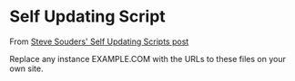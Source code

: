 Self Updating Script
====================

From [Steve Souders' Self Updating Scripts post](http://www.stevesouders.com/blog/2012/05/22/self-updating-scripts/#comment-3954)

Replace any instance EXAMPLE.COM with the URLs to these files on your own site.